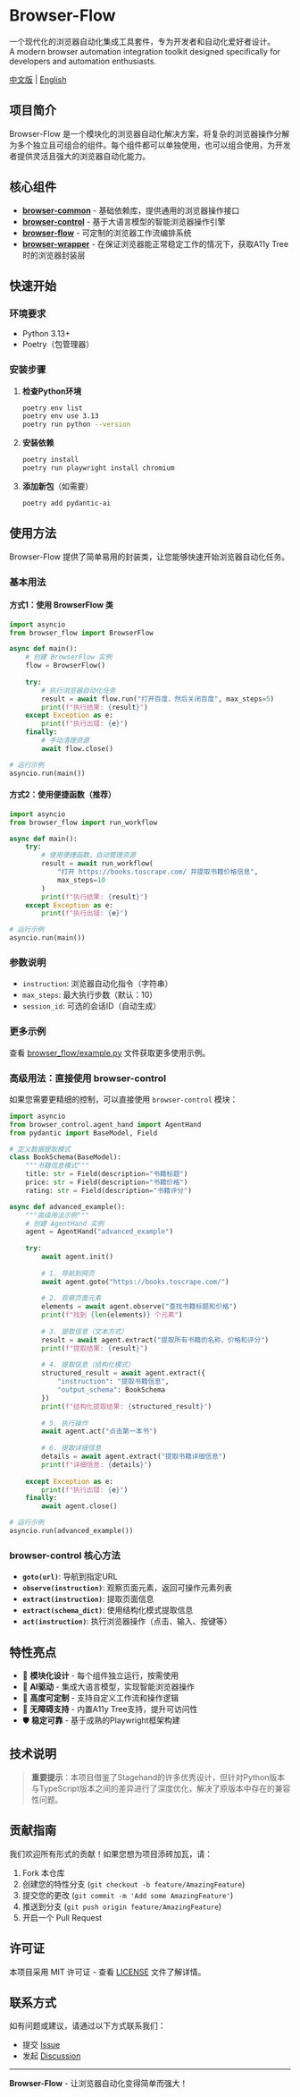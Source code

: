 # Browser-Flow

一个现代化的浏览器自动化集成工具套件，专为开发者和自动化爱好者设计。  
A modern browser automation integration toolkit designed specifically for developers and automation enthusiasts.

[中文版](README_CN.md) | [English](README.md)

## 项目简介

Browser-Flow 是一个模块化的浏览器自动化解决方案，将复杂的浏览器操作分解为多个独立且可组合的组件。每个组件都可以单独使用，也可以组合使用，为开发者提供灵活且强大的浏览器自动化能力。

## 核心组件

- **[browser-common](/browser-common)** - 基础依赖库，提供通用的浏览器操作接口
- **[browser-control](/browser-control)** - 基于大语言模型的智能浏览器操作引擎
- **[browser-flow](/browser-flow)** - 可定制的浏览器工作流编排系统
- **[browser-wrapper](/browser-wrapper)** - 在保证浏览器能正常稳定工作的情况下，获取A11y Tree时的浏览器封装层

## 快速开始

### 环境要求

- Python 3.13+
- Poetry（包管理器）

### 安装步骤

1. **检查Python环境**
   ```bash
   poetry env list
   poetry env use 3.13
   poetry run python --version
   ```

2. **安装依赖**
   ```bash
   poetry install
   poetry run playwright install chromium
   ```

3. **添加新包**（如需要）
   ```bash
   poetry add pydantic-ai
   ```

## 使用方法

Browser-Flow 提供了简单易用的封装类，让您能够快速开始浏览器自动化任务。

### 基本用法

#### 方式1：使用 BrowserFlow 类

```python
import asyncio
from browser_flow import BrowserFlow

async def main():
    # 创建 BrowserFlow 实例
    flow = BrowserFlow()
    
    try:
        # 执行浏览器自动化任务
        result = await flow.run("打开百度，然后关闭百度", max_steps=5)
        print(f"执行结果: {result}")
    except Exception as e:
        print(f"执行出错: {e}")
    finally:
        # 手动清理资源
        await flow.close()

# 运行示例
asyncio.run(main())
```

#### 方式2：使用便捷函数（推荐）

```python
import asyncio
from browser_flow import run_workflow

async def main():
    try:
        # 使用便捷函数，自动管理资源
        result = await run_workflow(
            "打开 https://books.toscrape.com/ 并提取书籍价格信息", 
            max_steps=10
        )
        print(f"执行结果: {result}")
    except Exception as e:
        print(f"执行出错: {e}")

# 运行示例
asyncio.run(main())
```

### 参数说明

- `instruction`: 浏览器自动化指令（字符串）
- `max_steps`: 最大执行步数（默认：10）
- `session_id`: 可选的会话ID（自动生成）

### 更多示例

查看 [browser_flow/example.py](browser_flow/example.py) 文件获取更多使用示例。

### 高级用法：直接使用 browser-control

如果您需要更精细的控制，可以直接使用 `browser-control` 模块：

```python
import asyncio
from browser_control.agent_hand import AgentHand
from pydantic import BaseModel, Field

# 定义数据提取模式
class BookSchema(BaseModel):
    """书籍信息模式"""
    title: str = Field(description="书籍标题")
    price: str = Field(description="书籍价格")
    rating: str = Field(description="书籍评分")

async def advanced_example():
    """高级用法示例"""
    # 创建 AgentHand 实例
    agent = AgentHand("advanced_example")
    
    try:
        await agent.init()
        
        # 1. 导航到网页
        await agent.goto("https://books.toscrape.com/")
        
        # 2. 观察页面元素
        elements = await agent.observe("查找书籍标题和价格")
        print(f"找到 {len(elements)} 个元素")
        
        # 3. 提取信息（文本方式）
        result = await agent.extract("提取所有书籍的名称、价格和评分")
        print(f"提取结果: {result}")
        
        # 4. 提取信息（结构化模式）
        structured_result = await agent.extract({
            "instruction": "提取书籍信息",
            "output_schema": BookSchema
        })
        print(f"结构化提取结果: {structured_result}")
        
        # 5. 执行操作
        await agent.act("点击第一本书")
        
        # 6. 提取详细信息
        details = await agent.extract("提取书籍详细信息")
        print(f"详细信息: {details}")
        
    except Exception as e:
        print(f"执行出错: {e}")
    finally:
        await agent.close()

# 运行示例
asyncio.run(advanced_example())
```

### browser-control 核心方法

- **`goto(url)`**: 导航到指定URL
- **`observe(instruction)`**: 观察页面元素，返回可操作元素列表
- **`extract(instruction)`**: 提取页面信息
- **`extract(schema_dict)`**: 使用结构化模式提取信息
- **`act(instruction)`**: 执行浏览器操作（点击、输入、按键等）

## 特性亮点

- 🚀 **模块化设计** - 每个组件独立运行，按需使用
- 🤖 **AI驱动** - 集成大语言模型，实现智能浏览器操作
- 🔧 **高度可定制** - 支持自定义工作流和操作逻辑
- 📱 **无障碍支持** - 内置A11y Tree支持，提升可访问性
- 🛡️ **稳定可靠** - 基于成熟的Playwright框架构建

## 技术说明

> **重要提示**：本项目借鉴了Stagehand的许多优秀设计，但针对Python版本与TypeScript版本之间的差异进行了深度优化，解决了原版本中存在的兼容性问题。

## 贡献指南

我们欢迎所有形式的贡献！如果您想为项目添砖加瓦，请：

1. Fork 本仓库
2. 创建您的特性分支 (`git checkout -b feature/AmazingFeature`)
3. 提交您的更改 (`git commit -m 'Add some AmazingFeature'`)
4. 推送到分支 (`git push origin feature/AmazingFeature`)
5. 开启一个 Pull Request

## 许可证

本项目采用 MIT 许可证 - 查看 [LICENSE](LICENSE) 文件了解详情。

## 联系方式

如有问题或建议，请通过以下方式联系我们：

- 提交 [Issue](../../issues)
- 发起 [Discussion](../../discussions)

---

**Browser-Flow** - 让浏览器自动化变得简单而强大！